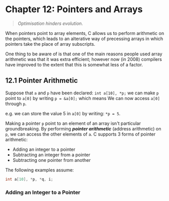 # Chapter 12: Pointers and Arrays

> *Optimisation hinders evolution.*

When pointers point to array elements, C allows us to perform arithmetic on the pointers, which leads to an alterative way of precessing arrays in which pointers take the place of array subscripts.

One thing to be aware of is that one of the main reasons people used array arithmetic was that it was extra efficient; however now (in 2008) compilers have improved to the extent that this is somewhat less of a factor.

## 12.1 Pointer Arithmetic

Suppose that `a` and `p` have been declared: `int a[10], *p;` we can make `p` point to `a[0]` by writing `p = &a[0];` which means We can now access `a[0]` through `p`. 

e.g. we can store the value 5 in `a[0]` by writing: `*p = 5`.

Making a pointer `p` point to an element of an array isn't particular groundbreaking. By performing ***pointer arithmetic*** (address arithmetic) on `p`, we can access the other elements of `a`. C supports 3 forms of pointer arithmetic:

- Adding an integer to a pointer
- Subtracting an integer from a pointer
- Subtracting one pointer from another

The following examples assume:

```C
int a[10], *p, *q, i;
```

### Adding an Integer to a Pointer


